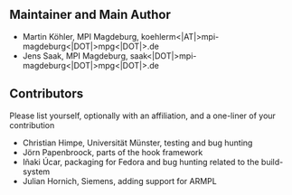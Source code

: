 Maintainer and Main Author
--------------------------

* Martin Köhler, MPI Magdeburg,  koehlerm<|AT|>mpi-magdeburg<|DOT|>mpg<|DOT|>.de
* Jens Saak, MPI Magdeburg,  saak<|DOT|>mpi-magdeburg<|DOT|>mpg<|DOT|>.de

Contributors
------------
Please list yourself, optionally with an affiliation, and a one-liner of your contribution

* Christian Himpe, Universität Münster, testing and bug hunting
* Jörn Papenbroock, parts of the hook framework 
* Iñaki Úcar, packaging for Fedora and bug hunting related to the build-system
* Julian Hornich, Siemens, adding support for ARMPL
